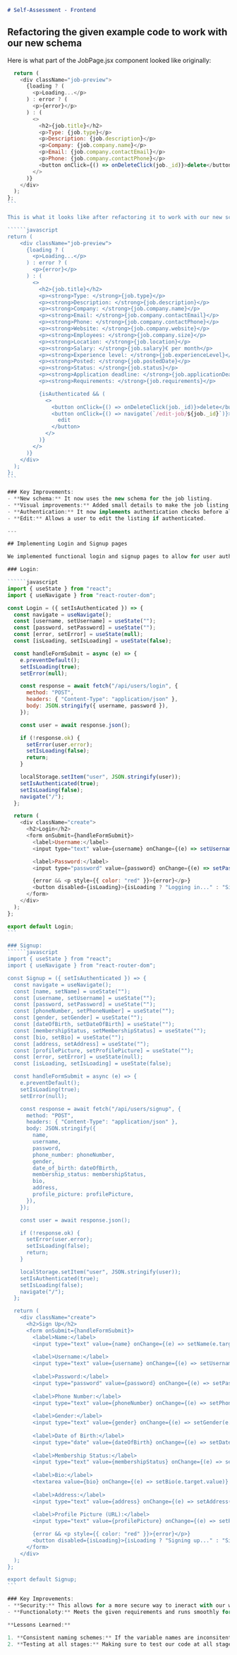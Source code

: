 ``````markdown
# Self-Assessment - Frontend
```````

## Refactoring the given example code to work with our new schema

Here is what part of the JobPage.jsx component looked like originally:

``````javascript
  return (
    <div className="job-preview">
      {loading ? (
        <p>Loading...</p>
      ) : error ? (
        <p>{error}</p>
      ) : (
        <>
          <h2>{job.title}</h2>
          <p>Type: {job.type}</p>
          <p>Description: {job.description}</p>
          <p>Company: {job.company.name}</p>
          <p>Email: {job.company.contactEmail}</p>
          <p>Phone: {job.company.contactPhone}</p>
          <button onClick={() => onDeleteClick(job._id)}>delete</button>
        </>
      )}
    </div>
  );
};
```

This is what it looks like after refactoring it to work with our new schema and authentication:

``````javascript
return (
    <div className="job-preview">
      {loading ? (
        <p>Loading...</p>
      ) : error ? (
        <p>{error}</p>
      ) : (
        <>
          <h2>{job.title}</h2>
          <p><strong>Type: </strong>{job.type}</p>
          <p><strong>Description: </strong>{job.description}</p>
          <p><strong>Company: </strong>{job.company.name}</p>
          <p><strong>Email: </strong>{job.company.contactEmail}</p>
          <p><strong>Phone: </strong>{job.company.contactPhone}</p>
          <p><strong>Website: </strong>{job.company.website}</p>
          <p><strong>Employees: </strong>{job.company.size}</p>
          <p><strong>Location: </strong>{job.location}</p>
          <p><strong>Salary: </strong>{job.salary}€ per month</p>
          <p><strong>Experience level: </strong>{job.experienceLevel}</p>
          <p><strong>Posted: </strong>{job.postedDate}</p>
          <p><strong>Status: </strong>{job.status}</p>
          <p><strong>Application deadline: </strong>{job.applicationDeadline}</p>
          <p><strong>Requirements: </strong>{job.requirements}</p>

          {isAuthenticated && (
            <>
              <button onClick={() => onDeleteClick(job._id)}>delete</button>
              <button onClick={() => navigate(`/edit-job/${job._id}`)}>
                edit
              </button>
            </>
          )}
        </>
      )}
    </div>
  );
};
```

### Key Improvements:
- **New schema:** It now uses the new schema for the job listing.
- **Visual improvements:** Added small details to make the job listing to make more sense, such as using strong to make the field stand out from the information and in "Salary:" adding € per month to the end, so it isn't just a floating number.
- **Authentication:** It now implements authentication checks before allowing a user to edit or delete a listing.
- **Edit:** Allows a user to edit the listing if authenticated.

---

## Implementing Login and Signup pages

We implemented functional login and signup pages to allow for user authentication.

### Login:

``````javascript
import { useState } from "react";
import { useNavigate } from "react-router-dom";

const Login = ({ setIsAuthenticated }) => {
  const navigate = useNavigate();
  const [username, setUsername] = useState("");
  const [password, setPassword] = useState("");
  const [error, setError] = useState(null);
  const [isLoading, setIsLoading] = useState(false);

  const handleFormSubmit = async (e) => {
    e.preventDefault();
    setIsLoading(true);
    setError(null);

    const response = await fetch("/api/users/login", {
      method: "POST",
      headers: { "Content-Type": "application/json" },
      body: JSON.stringify({ username, password }),
    });

    const user = await response.json();

    if (!response.ok) {
      setError(user.error);
      setIsLoading(false);
      return;
    }

    localStorage.setItem("user", JSON.stringify(user));
    setIsAuthenticated(true);
    setIsLoading(false);
    navigate("/");
  };

  return (
    <div className="create">
      <h2>Login</h2>
      <form onSubmit={handleFormSubmit}>
        <label>Username:</label>
        <input type="text" value={username} onChange={(e) => setUsername(e.target.value)} required />

        <label>Password:</label>
        <input type="password" value={password} onChange={(e) => setPassword(e.target.value)} required />

        {error && <p style={{ color: "red" }}>{error}</p>}
        <button disabled={isLoading}>{isLoading ? "Logging in..." : "Sign in"}</button>
      </form>
    </div>
  );
};

export default Login;
```

### Signup:
``````javascript
import { useState } from "react";
import { useNavigate } from "react-router-dom";

const Signup = ({ setIsAuthenticated }) => {
  const navigate = useNavigate();
  const [name, setName] = useState("");
  const [username, setUsername] = useState("");
  const [password, setPassword] = useState("");
  const [phoneNumber, setPhoneNumber] = useState("");
  const [gender, setGender] = useState("");
  const [dateOfBirth, setDateOfBirth] = useState("");
  const [membershipStatus, setMembershipStatus] = useState("");
  const [bio, setBio] = useState("");
  const [address, setAddress] = useState("");
  const [profilePicture, setProfilePicture] = useState("");
  const [error, setError] = useState(null);
  const [isLoading, setIsLoading] = useState(false);

  const handleFormSubmit = async (e) => {
    e.preventDefault();
    setIsLoading(true);
    setError(null);

    const response = await fetch("/api/users/signup", {
      method: "POST",
      headers: { "Content-Type": "application/json" },
      body: JSON.stringify({
        name,
        username,
        password,
        phone_number: phoneNumber,
        gender,
        date_of_birth: dateOfBirth,
        membership_status: membershipStatus,
        bio,
        address,
        profile_picture: profilePicture,
      }),
    });

    const user = await response.json();

    if (!response.ok) {
      setError(user.error);
      setIsLoading(false);
      return;
    }

    localStorage.setItem("user", JSON.stringify(user));
    setIsAuthenticated(true);
    setIsLoading(false);
    navigate("/");
  };

  return (
    <div className="create">
      <h2>Sign Up</h2>
      <form onSubmit={handleFormSubmit}>
        <label>Name:</label>
        <input type="text" value={name} onChange={(e) => setName(e.target.value)} required />
        
        <label>Username:</label>
        <input type="text" value={username} onChange={(e) => setUsername(e.target.value)} required />
        
        <label>Password:</label>
        <input type="password" value={password} onChange={(e) => setPassword(e.target.value)} required />
        
        <label>Phone Number:</label>
        <input type="text" value={phoneNumber} onChange={(e) => setPhoneNumber(e.target.value)} required />
        
        <label>Gender:</label>
        <input type="text" value={gender} onChange={(e) => setGender(e.target.value)} required />
        
        <label>Date of Birth:</label>
        <input type="date" value={dateOfBirth} onChange={(e) => setDateOfBirth(e.target.value)} required />
        
        <label>Membership Status:</label>
        <input type="text" value={membershipStatus} onChange={(e) => setMembershipStatus(e.target.value)} required />
        
        <label>Bio:</label>
        <textarea value={bio} onChange={(e) => setBio(e.target.value)} />
        
        <label>Address:</label>
        <input type="text" value={address} onChange={(e) => setAddress(e.target.value)} required />
        
        <label>Profile Picture (URL):</label>
        <input type="text" value={profilePicture} onChange={(e) => setProfilePicture(e.target.value)} />

        {error && <p style={{ color: "red" }}>{error}</p>}
        <button disabled={isLoading}>{isLoading ? "Signing up..." : "Sign up"}</button>
      </form>
    </div>
  );
};

export default Signup;
```

### Key Improvements:
- **Security:** This allows for a more secure way to ineract with our web application for users and the people making the job listings.
- **Functionaloty:** Meets the given requirements and runs smoothly for the desired results!

**Lessons Learned:**

1. **Consistent naming schemes:** If the variable names are inconsitent, everything will break. Making sure the naming schemes stay the same ensures that things run smoothly and can be easily updated in the future.
2. **Testing at all stages:** Making sure to test our code at all stages to make sure the changes we have made haven't broken anything.
